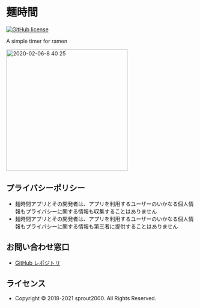 # 麺時間

[![GitHub license](https://img.shields.io/github/license/sprout2000/menjikan)](https://github.com/sprout2000/menjikan/blob/master/LICENSE.txt)

A simple timer for ramen

<img width="323" alt="2020-02-06-8 40 25" src="https://user-images.githubusercontent.com/52094761/73893231-6859f980-48bc-11ea-9c6f-f0113d552a10.png">

## プライバシーポリシー

- 麺時間アプリとその開発者は、アプリを利用するユーザーのいかなる個人情報もプライバシーに関する情報も収集することはありません
- 麺時間アプリとその開発者は、アプリを利用するユーザーのいかなる個人情報もプライバシーに関する情報も第三者に提供することはありません

## お問い合わせ窓口

- [GitHub レポジトリ](https://github.com/sprout2000/menjikan/issues)

## ライセンス

- Copyright © 2018-2021 sprout2000. All Rights Reserved.

